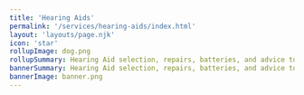 ```yaml
---
title: 'Hearing Aids'
permalink: '/services/hearing-aids/index.html'
layout: 'layouts/page.njk'
icon: 'star'
rollupImage: dog.png
rollupSummary: Hearing Aid selection, repairs, batteries, and advice to meet individual needs.
bannerSummary: Hearing Aid selection, repairs, batteries, and advice to meet individual needs.
bannerImage: banner.png
---
```

